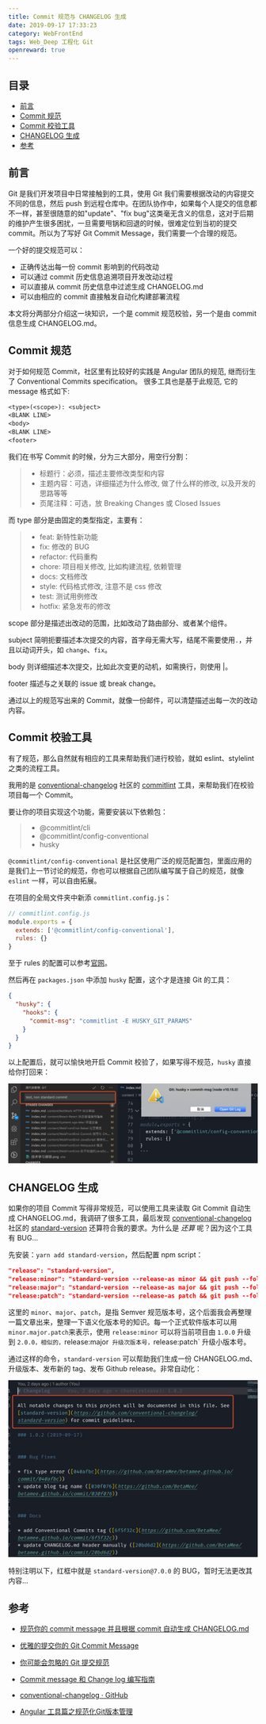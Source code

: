 ```yaml
---
title: Commit 规范与 CHANGELOG 生成
date: 2019-09-17 17:33:23
category: WebFrontEnd
tags: Web_Deep 工程化 Git
openreward: true
---
```


## 目录

<!-- TOC -->
- [前言](#前言)
- [Commit 规范](#commit-规范)
- [Commit 校验工具](#commit-校验工具)
- [CHANGELOG 生成](#changelog-生成)
- [参考](#参考)
<!-- /TOC -->

## 前言

Git 是我们开发项目中日常接触到的工具，使用 Git 我们需要根据改动的内容提交不同的信息，然后 push 到远程仓库中。在团队协作中，如果每个人提交的信息都不一样，甚至很随意的如"update"、"fix bug"这类毫无含义的信息，这对于后期的维护产生很多困扰，一旦需要甩锅和回退的时候，很难定位到当初的提交 commit。所以为了写好 Git Commit Message，我们需要一个合理的规范。

一个好的提交规范可以：

* 正确传达出每一份 commit 影响到的代码改动
* 可以通过 commit 历史信息追溯项目开发改动过程
* 可以直接从 commit 历史信息中过滤生成 CHANGELOG.md
* 可以由相应的 commit 直接触发自动化构建部署流程

本文将分两部分介绍这一块知识，一个是 commit 规范校验，另一个是由 commit 信息生成 CHANGELOG.md。

## Commit 规范

对于如何规范 Commit，社区里有比较好的实践是 Angular 团队的规范, 继而衍生了 Conventional Commits specification。 很多工具也是基于此规范, 它的 message 格式如下:

```txt
<type>(<scope>): <subject>
<BLANK LINE>
<body>
<BLANK LINE>
<footer>
```

我们在书写 Commit 的时候，分为三大部分，用空行分割：

> * 标题行：必须，描述主要修改类型和内容
> * 主题内容：可选，详细描述为什么修改, 做了什么样的修改, 以及开发的思路等等
> * 页尾注释：可选，放 Breaking Changes 或 Closed Issues

而 type 部分是由固定的类型指定，主要有：

> * feat: 新特性新功能
> * fix: 修改的 BUG
> * refactor: 代码重构
> * chore: 项目相关修改, 比如构建流程, 依赖管理
> * docs: 文档修改
> * style: 代码格式修改, 注意不是 css 修改
> * test: 测试用例修改
> * hotfix: 紧急发布的修改

scope 部分是描述出改动的范围，比如改动了路由部分、或者某个组件。

subject 简明扼要描述本次提交的内容，首字母无需大写，结尾不需要使用`.`，并且以动词开头，如 `change`、`fix`。

body 则详细描述本次提交，比如此次变更的动机，如需换行，则使用 |。

footer 描述与之关联的 issue 或 break change。

通过以上的规范写出来的 Commit，就像一份邮件，可以清楚描述出每一次的改动内容。

## Commit 校验工具

有了规范，那么自然就有相应的工具来帮助我们进行校验，就如 eslint、stylelint 之类的流程工具。

我用的是 [conventional-changelog](https://github.com/conventional-changelog) 社区的 [commitlint](https://github.com/conventional-changelog/commitlint) 工具，来帮助我们在校验项目每一个 Commit。

要让你的项目实现这个功能，需要安装以下依赖包：

> * @commitlint/cli
> * @commitlint/config-conventional
> * husky

`@commitlint/config-conventional` 是社区使用广泛的规范配置包，里面应用的是我们上一节讨论的规范，你也可以根据自己团队编写属于自己的规范，就像 `eslint` 一样，可以自由拓展。

在项目的全局文件夹中新添 `commitlint.config.js`：

```js
// commitlint.config.js
module.exports = {
  extends: ['@commitlint/config-conventional'],
  rules: {}
}
```

至于 rules 的配置可以参考[官网](https://commitlint.js.org/#/reference-rules)。

然后再在 `packages.json` 中添加 `husky` 配置，这个才是连接 Git 的工具：

```json
{
  "husky": {
    "hooks": {
      "commit-msg": "commitlint -E HUSKY_GIT_PARAMS"
    }
  }
}
```

以上配置后，就可以愉快地开启 Commit 校验了，如果写得不规范，`husky` 直接给你打回来：

![](./attachments/commit-no-standard.jpg)

## CHANGELOG 生成

如果你的项目 Commit 写得非常规范，可以使用工具来读取 Git Commit 自动生成 CHANGELOG.md，我调研了很多工具，最后发现 [conventional-changelog](https://github.com/conventional-changelog) 社区的 [standard-version](https://github.com/conventional-changelog/standard-version) 还算符合我的要求。为什么是 *还算* 呢？因为这个工具有 BUG...

先安装：`yarn add standard-version`，然后配置 npm script：

```json
"release": "standard-version",
"release:minor": "standard-version --release-as minor && git push --follow-tags",
"release:major": "standard-version --release-as major && git push --follow-tags",
"release:patch": "standard-version --release-as patch && git push --follow-tags"
```

这里的 `minor`、`major`、`patch`，是指 Semver 规范版本号，这个后面我会再整理一篇文章出来，整理一下语义化版本号的知识。每一个正式软件版本可以用`minor.major.patch`来表示，使用 `release:minor` 可以将当前项目由 `1.0.0` 升级到 `2.0.0，相似的，`release:major` 升级次版本号，`release:patch` 升级小版本号。

通过这样的命令，`standard-version` 可以帮助我们生成一份 CHANGELOG.md、升级版本、发布新的 tag、发布 Github release。非常自动化：

![](./attachments/changelog.jpg)

特别注明以下，红框中就是 `standard-version@7.0.0` 的 BUG，暂时无法更改其内容...

## 参考

* [规范你的 commit message 并且根据 commit 自动生成 CHANGELOG.md](https://juejin.im/post/5bd2debfe51d457abc710b57)

* [优雅的提交你的 Git Commit Message](https://zhuanlan.zhihu.com/p/34223150)

* [你可能会忽略的 Git 提交规范](http://jartto.wang/2018/07/08/git-commit/)

* [Commit message 和 Change log 编写指南](http://www.ruanyifeng.com/blog/2016/01/commit_message_change_log.html)

* [conventional-changelog · GitHub](https://github.com/conventional-changelog)

* [Angular 工具篇之规范化Git版本管理](https://juejin.im/entry/5b97cea65188255c7f5e96a4)
